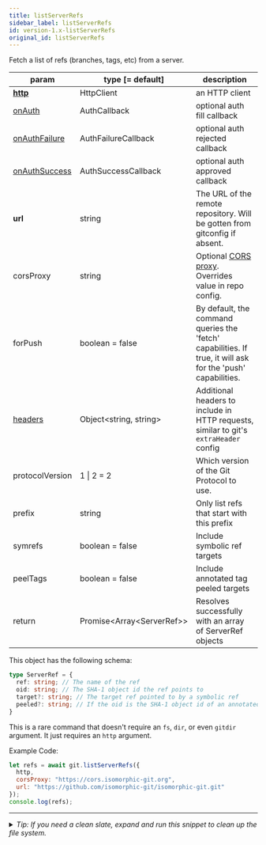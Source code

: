 ```yaml
---
title: listServerRefs
sidebar_label: listServerRefs
id: version-1.x-listServerRefs
original_id: listServerRefs
---
```


Fetch a list of refs (branches, tags, etc) from a server.

| param                            | type [= default]              | description                                                                                                 |
| -------------------------------- | ----------------------------- | ----------------------------------------------------------------------------------------------------------- |
| [**http**](./http)               | HttpClient                    | an HTTP client                                                                                              |
| [onAuth](./onAuth)               | AuthCallback                  | optional auth fill callback                                                                                 |
| [onAuthFailure](./onAuthFailure) | AuthFailureCallback           | optional auth rejected callback                                                                             |
| [onAuthSuccess](./onAuthSuccess) | AuthSuccessCallback           | optional auth approved callback                                                                             |
| **url**                          | string                        | The URL of the remote repository. Will be gotten from gitconfig if absent.                                  |
| corsProxy                        | string                        | Optional [CORS proxy](https://www.npmjs.com/%40isomorphic-git/cors-proxy). Overrides value in repo config.  |
| forPush                          | boolean = false               | By default, the command queries the 'fetch' capabilities. If true, it will ask for the 'push' capabilities. |
| [headers](./headers)             | Object\<string, string\>      | Additional headers to include in HTTP requests, similar to git's `extraHeader` config                       |
| protocolVersion                  | 1  &#124;  2 = 2              | Which version of the Git Protocol to use.                                                                   |
| prefix                           | string                        | Only list refs that start with this prefix                                                                  |
| symrefs                          | boolean = false               | Include symbolic ref targets                                                                                |
| peelTags                         | boolean = false               | Include annotated tag peeled targets                                                                        |
| return                           | Promise\<Array\<ServerRef\>\> | Resolves successfully with an array of ServerRef objects                                                    |

This object has the following schema:

```ts
type ServerRef = {
  ref: string; // The name of the ref
  oid: string; // The SHA-1 object id the ref points to
  target?: string; // The target ref pointed to by a symbolic ref
  peeled?: string; // If the oid is the SHA-1 object id of an annotated tag, this is the SHA-1 object id that the annotated tag points to
}
```

This is a rare command that doesn't require an `fs`, `dir`, or even `gitdir` argument.
It just requires an `http` argument.

Example Code:

```js live
let refs = await git.listServerRefs({
  http,
  corsProxy: "https://cors.isomorphic-git.org",
  url: "https://github.com/isomorphic-git/isomorphic-git.git"
});
console.log(refs);
```


---

<details>
<summary><i>Tip: If you need a clean slate, expand and run this snippet to clean up the file system.</i></summary>

```js live
window.fs = new LightningFS('fs', { wipe: true })
window.pfs = window.fs.promises
console.log('done')
```
</details>

<script>
(function rewriteEditLink() {
  const el = document.querySelector('a.edit-page-link.button');
  if (el) {
    el.href = 'https://github.com/isomorphic-git/isomorphic-git/edit/main/src/api/listServerRefs.js';
  }
})();
</script>